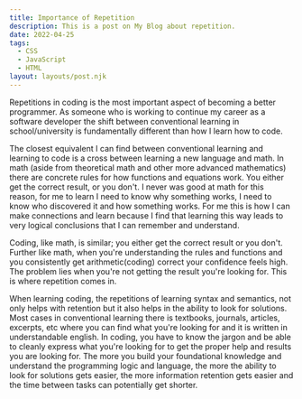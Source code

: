 ```yaml
---
title: Importance of Repetition
description: This is a post on My Blog about repetition.
date: 2022-04-25
tags:
  - CSS
  - JavaScript
  - HTML
layout: layouts/post.njk
---
```

Repetitions in coding is the most important aspect of becoming a better programmer. As someone who is working to continue my career as a software developer the shift between conventional learning in school/university is fundamentally different than how I learn how to code.

The closest equivalent I can find between conventional learning and learning to code is a cross between learning a new language and math.
In math (aside from theoretical math and other more advanced mathematics) there are concrete rules for how functions and equations work. You either get the correct result, or you don't. I never was good at math for this reason, for me to learn I need to know why something works, I need to know who discovered it and how something works. For me this is how I can make connections and learn because I find that learning this way leads to very logical conclusions that I can remember and understand.

Coding, like math, is similar; you either get the correct result or you don't. Further like math, when you're understanding the rules and functions and you consistently get arithmetic(coding) correct your confidence feels high. The problem lies when you're not getting the result you're looking for. This is where repetition comes in.

When learning coding, the repetitions of learning syntax and semantics, not only helps with retention but it also helps in the ability to look for solutions. Most cases in conventional learning there is textbooks, journals, articles, excerpts, etc where you can find what you're looking for and it is written in understandable english. In coding, you have to know the jargon and be able to cleanly express what you're looking for to get the proper help and results you are looking for. The more you build your foundational knowledge and understand the programming logic and language, the more the ability to look for solutions gets easier, the more information retention gets easier and the time between tasks can potentially get shorter.
